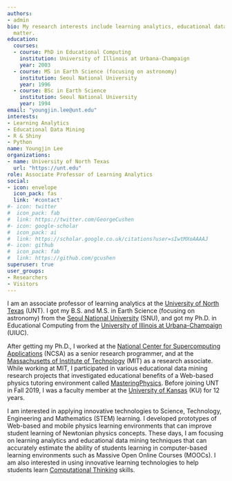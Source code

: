 ```yaml
---
authors:
- admin
bio: My research interests include learning analytics, educational data mining, and information visualization
  matter.
education:
  courses:
  - course: PhD in Educational Computing
    institution: University of Illinois at Urbana-Champaign
    year: 2003
  - course: MS in Earth Science (focusing on astronomy)
    institution: Seoul National University
    year: 1996
  - course: BSc in Earth Science
    institution: Seoul National University
    year: 1994
email: "youngjin.lee@unt.edu"
interests:
- Learning Analytics
- Educational Data Mining
- R & Shiny
- Python
name: Youngjin Lee
organizations:
- name: University of North Texas
  url: "https://unt.edu"
role: Associate Professor of Learning Analytics
social:
- icon: envelope
  icon_pack: fas
  link: '#contact'
#- icon: twitter
#  icon_pack: fab
#  link: https://twitter.com/GeorgeCushen
#- icon: google-scholar
#  icon_pack: ai
#  link: https://scholar.google.co.uk/citations?user=sIwtMXoAAAAJ
#- icon: github
#  icon_pack: fab
#  link: https://github.com/gcushen
superuser: true
user_groups:
- Researchers
- Visitors
---
```


I am an associate professor of learning analytics at the [University of North Texas](https://unt.edu) (UNT). I got my B.S. and M.S. in Earth Science (focusing on astronomy) from the [Seoul National University](http://en.snu.ac.kr) (SNU), and got my Ph.D. in Educational Computing from the [University of Illinois at Urbana-Champaign](https://uiuc.edu) (UIUC).

After getting my Ph.D., I worked at the [National Center for Supercomputing Applications](https://www.ncsa.illinois.edu) (NCSA) as a senior research programmer, and at the [Massachusetts of Institute of Technology](https://mit.edu) (MIT) as a research associate. While working at MIT, I participated in various educational data mining research projects that investigated educational benefits of a Web-based physics tutoring environment called [MasteringPhysics](https://masteringphysics.com). Before joining UNT in Fall 2019, I was a faculty member at the [University of Kansas](https://ku.edu) (KU) for 12 years. 

I am interested in applying innovative technologies to Science, Technology, Engineering and Mathematics (STEM) learning. I developed prototypes of Web-based and mobile physics learning environments that can improve student learning of Newtonian physics concepts. These days, I am focusing on learning analytics and educational data mining techniques that can accurately estimate the ability of students learning in computer-based learning environments such as Massive Open Online Courses (MOOCs). I am also interested in using innovative learning technologies to  help students learn [Computational Thinking](https://www.cs.cmu.edu/~15110-s13/Wing06-ct.pdf) skills. 